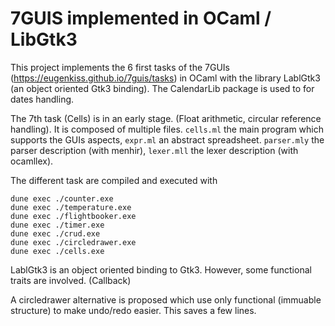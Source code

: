 # 7GUIS implemented in OCaml / LibGtk3

This project implements the 6 first tasks of the 7GUIs
(https://eugenkiss.github.io/7guis/tasks) in OCaml with the library
LablGtk3 (an object oriented Gtk3 binding). The CalendarLib package
is used to for dates handling.

The 7th task (Cells) is in an early stage. (Float arithmetic, circular
reference handling). It is composed of multiple files. `cells.ml` the main
program which supports the GUIs aspects, `expr.ml` an abstract
spreadsheet. `parser.mly` the parser description (with menhir), `lexer.mll`
the lexer description (with ocamllex).

The different task are compiled and executed with

```
dune exec ./counter.exe
dune exec ./temperature.exe
dune exec ./flightbooker.exe
dune exec ./timer.exe
dune exec ./crud.exe
dune exec ./circledrawer.exe
dune exec ./cells.exe
```

LablGtk3 is an object oriented binding to Gtk3. However, some functional
traits are involved. (Callback)

A circledrawer alternative is proposed which use only functional (immuable structure) to make undo/redo 
easier. This saves a few lines.
